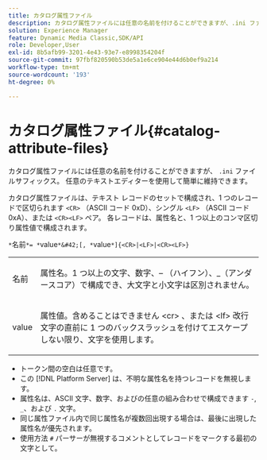 ```yaml
---
title: カタログ属性ファイル
description: カタログ属性ファイルには任意の名前を付けることができますが、.ini ファイルの拡張子を付ける必要があります。 任意のテキストエディターを使用して簡単に維持できます。
solution: Experience Manager
feature: Dynamic Media Classic,SDK/API
role: Developer,User
exl-id: 8b5afb99-3201-4e43-93e7-e8998354204f
source-git-commit: 97fbf820590b53de5a1e6ce904e44d6b0ef9a214
workflow-type: tm+mt
source-wordcount: '193'
ht-degree: 0%

---
```


# カタログ属性ファイル{#catalog-attribute-files}

カタログ属性ファイルには任意の名前を付けることができますが、 `.ini` ファイルサフィックス。 任意のテキストエディターを使用して簡単に維持できます。

カタログ属性ファイルは、テキスト レコードのセットで構成され、1 つのレコードで区切られます `<CR>` （ASCII コード 0xD）、シングル `<LF>` （ASCII コード 0xA）、または `<CR><LF>` ペア。 各レコードは、属性名と、1 つ以上のコンマ区切り属性値で構成されます。

`*`名前`*= *`value`*&#42;[, *`value`*]{<CR>|<LF>|<CR><LF>}`

<table id="simpletable_8454AD549FDA421BA1469CDA44132773"> 
 <tr class="strow"> 
  <td class="stentry"> <p> <span class="codeph"> <span class="varname"> 名前 </span> </span> </p> </td> 
  <td class="stentry"> <p>属性名。1 つ以上の文字、数字、– （ハイフン）、_（アンダースコア）で構成でき、大文字と小文字は区別されません。</p> </td> 
 </tr> 
 <tr class="strow"> 
  <td class="stentry"> <p> <span class="codeph"> <span class="varname"> value </span> </span> </p> </td> 
  <td class="stentry"> <p>属性値。含めることはできません <span class="codeph"> &lt;cr&gt; </span>、または <span class="codeph"> &lt;lf&gt; </span> 改行文字の直前に 1 つのバックスラッシュを付けてエスケープしない限り、文字を使用します。 </p> </td> 
 </tr> 
</table>

* トークン間の空白は任意です。
* この [!DNL Platform Server] は、不明な属性名を持つレコードを無視します。
* 属性名は、ASCII 文字、数字、およびの任意の組み合わせで構成できます `-`, `_`、および `.` 文字。
* 同じ属性ファイル内で同じ属性名が複数回出現する場合は、最後に出現した属性名が優先されます。
* 使用方法 `#` パーサーが無視するコメントとしてレコードをマークする最初の文字として。
